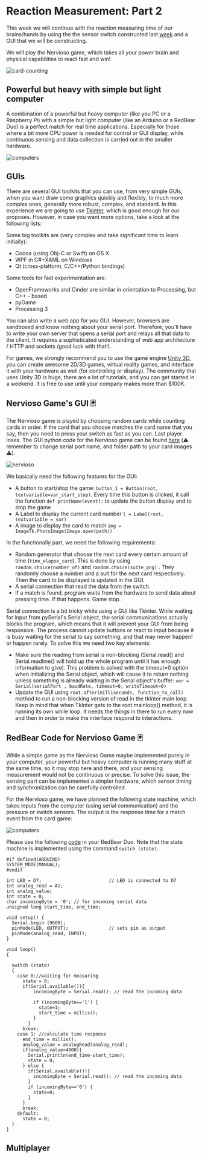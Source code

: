 # Reaction Measurement: Part 2

This week we will continue with the reaction measuring time of our brains/hands by using the the sensor switch constructed last [week](https://github.com/jpduarteeecs/hardwaremakers/blob/master/labs_sp17/pressuresensor/pressure_sensor.md) and a GUI that we will be constructing.

We will play the Nervioso game, which takes all your power brain and physical capabilities to react fast and win!

![card-counting](pics/card-counting.jpg )

## Powerful but heavy with simple but light computer

A combination of a powerful but heavy computer (like you PC or a Raspberry Pi) with a simple but light computer (like an Arduino or a RedBear Duo) is a perfect match for real time applications. Especially for those where a bit more CPU power is needed for control or GUI display, while continuous sensing and data collection is carried out in the smaller hardware.

![computers](pics/arduino-raspberry-pi-serial-connect.jpg )

## GUIs

There are several GUI toolkits that you can use, from very simple GUIs, when you want draw some graphics quickly and flexibly, to much more complex ones, generally more robust, complex, and standard. In this experience we are going to use [Tkinter](https://www.youtube.com/watch?v=RJB1Ek2Ko_Y&list=PL6gx4Cwl9DGBwibXFtPtflztSNPGuIB_d), which is good enough for our proposes. However, in case you want more options, take a look at the following lists:

Some big toolkits are (very complex and take significant time to learn initially):
* Cocoa (using Obj-C or Swift) on OS X
* WPF in C#+XAML on Windows
* Qt (cross-platform, C/C++/Python bindings)

Some tools for fast experimentation are:
* OpenFrameworks and Cinder are similar in orientation to Processing, but C++ - based
* pyGame
* Processing 3

You can also write a web app for you GUI. However, browsers are sandboxed and know nothing about your serial port. Therefore, you'll have to write your own server that opens a serial port and relays all that data to the client. It requires a sophisticated understanding of web app architecture / HTTP and sockets (good luck with that!).

For games, we strongly recommend you to use the game engine [Unity 3D](https://unity3d.com/), you can create awesome 2D/3D games, virtual reality games, and interface it with your hardware as well (for controlling or display). The community that uses Unity 3D is huge, there are a lot of tutorials, and you can get started in a weekend.  It is free to use until your company makes more than $100K.

## Nervioso Game's GUI :black_joker:

The Nervioso game is played by choosing random cards while counting cards in order. If the card that you choose matches the card name that you say, then you need to press your switch as fast as you can. Last player loses. The GUI python code for the Nervioso game can be found [here](https://github.com/jpduarteeecs/hardwaremakers/blob/master/labs_sp17/pressuresensor/nervioso_game.py) (:warning: remember to change serial port name, and folder path to your card images :warning:).

![nervioso](pics/nervioso.png )

We basically need the following features for the GUI:

* A button to start/stop the game: `button_1 = Button(root, textvariable=var_start_stop)`. Every time this button is clicked, it call the function `def printName(event):` to update the button display and to stop the game
* A Label to display the current card number `l = Label(root, textvariable = var)`
* A image to display the card to match `img = ImageTk.PhotoImage(Image.open(path))`

In the functionally part, we need the following requirements:

* Random generator that choose the next card every certain amount of time (`time_elapse_card`). This is done by using `random.choice(number_of)` and `random.choice(suite_png)` . They randomly choose a number and a suit for the next card respectively. Then the card to be displayed is updated in the GUI.
* A serial connection that read the data from the switch.
* If a match is found, program waits from the hardware to send data about pressing time. If that happens. Game stop.

Serial connection is a bit tricky while using a GUI like Tkinter. While waiting for input from pySerial's Serial object, the serial communications actually blocks the program, which means that it will prevent your GUI from being responsive. The process cannot update buttons or react to input because it is busy waiting for the serial to say something, and that may never happen! or happen rarely. To solve this we need two key elements:

 * Make sure the reading from serial is non-blocking (Serial.read() and Serial.readline() will hold up the whole program until it has enough information to give). This problem is solved with the timeout=0 option when initializing the Serial object, which will cause it to return nothing unless something is already waiting in the Serial object's buffer: `ser = Serial(serialPort , baudRate, timeout=0, writeTimeout=0)`
 * Update the GUI using `root.after(milliseconds, function_to_call)` method to run a non-blocking version of read in the tkinter main loop. Keep in mind that when TkInter gets to the root.mainloop() method, it is running its own while loop. It needs the things in there to run every now and then in order to make the interface respond to interactions.

## RedBear Code for Nervioso Game :black_joker:

While a simple game as the Nervioso Game maybe implemented purely in your computer, your powerful but heavy computer is running many stuff at the same time, so it may stop here and there, and your sensing measurement would not be continuous or precise. To solve this issue, the sensing part can be implemented a simpler hardware, which sensor timing and synchronization can be carefully controlled.

For the Nervioso game, we have planned the following state machine, which takes inputs from the computer (using serial communication) and the pressure or switch sensors. The output is the response time for a match event from the card game:

![computers](pics/state_machine_nervioso.png )

Please use the following [code](https://github.com/jpduarteeecs/hardwaremakers/blob/master/labs_sp17/pressuresensor/analog_pressure_sensor_game/analog_pressure_sensor_game.ino) in your RedBear Duo. Note that the state machine is implemented using the command `switch (state)`.


```Arduino
#if defined(ARDUINO)
SYSTEM_MODE(MANUAL);
#endif

int LED = D7;                         // LED is connected to D7
int analog_read = A1;
int analog_value;
int state = 0;
char incomingByte = '0'; // for incoming serial data
unsigned long start_time, end_time;

void setup() {
  Serial.begin (9600);
  pinMode(LED, OUTPUT);               // sets pin as output
  pinMode(analog_read, INPUT);  
}

void loop()
{

  switch (state)
  {
    case 0://waiting for measuring
      state = 0;
      if(Serial.available()){
          incomingByte = Serial.read(); // read the incoming data

          if (incomingByte=='1') {
            state=1;
            start_time = millis();
          }        
        }      
      break;
    case 1: //calculate time response
      end_time = millis();
      analog_value = analogRead(analog_read);
      if(analog_value>4000){
        Serial.println(end_time-start_time);
        state = 0;
      } else {
        if(Serial.available()){
          incomingByte = Serial.read(); // read the incoming data
        }  
        if (incomingByte=='0') {
          state=0;
        }         
      }
      break;
    default:
      state = 0;
  }
}
```

## Multiplayer
